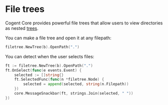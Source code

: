 # File trees

Cogent Core provides powerful file trees that allow users to view directories as nested [trees](../collections/trees).

You can make a file tree and open it at any filepath:

```Go
filetree.NewTree(b).OpenPath(".")
```

You can detect when the user selects files:

```Go
ft := filetree.NewTree(b).OpenPath(".")
ft.OnSelect(func(e events.Event) {
    selected := []string{}
    ft.SelectedFunc(func(n *filetree.Node) {
        selected = append(selected, string(n.Filepath))
    })
    core.MessageSnackbar(ft, strings.Join(selected, " "))
})
```

